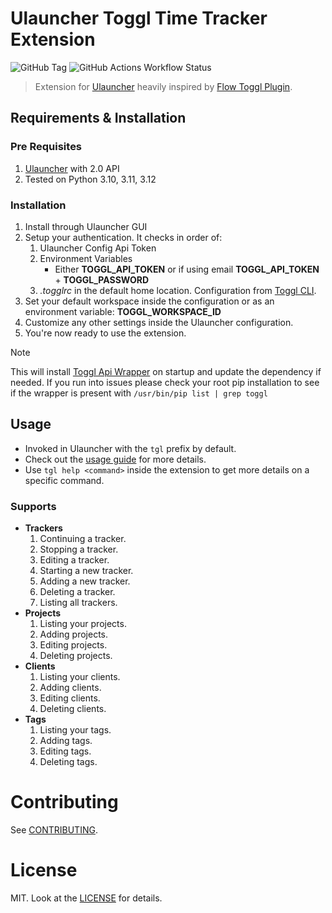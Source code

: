 # Ulauncher Toggl Time Tracker Extension

![GitHub Tag](https://img.shields.io/github/v/tag/ddkasa/ulauncher-toggl-extension?style=for-the-badge)
![GitHub Actions Workflow Status](https://img.shields.io/github/actions/workflow/status/ddkasa/ulauncher-toggl-extension/.github%2Fworkflows%2Ftests.yaml?style=for-the-badge&link=https%3A%2F%2Fgithub.com%2Fddkasa%2Fulauncher-toggl-extension%2Factions%2Fworkflows%2Ftests.yaml)

> Extension for [Ulauncher](https://github.com/Ulauncher/Ulauncher/) heavily inspired by [Flow Toggl Plugin](https://github.com/JamesNZL/flow-toggl-plugin).

## Requirements & Installation

### Pre Requisites

1. [Ulauncher](https://github.com/Ulauncher/Ulauncher/) with 2.0 API
2. Tested on Python 3.10, 3.11, 3.12

### Installation

1. Install through Ulauncher GUI
2. Setup your authentication. It checks in order of:
   1. Ulauncher Config Api Token
   2. Environment Variables
      - Either **TOGGL_API_TOKEN** or if using email **TOGGL_API_TOKEN** + **TOGGL_PASSWORD**
   3. _.togglrc_ in the default home location. Configuration from [Toggl CLI](https://github.com/AuHau/toggl-cli).
3. Set your default workspace inside the configuration or as an environment variable: **TOGGL_WORKSPACE_ID**
4. Customize any other settings inside the Ulauncher configuration.
5. You're now ready to use the extension.

> [!NOTE]
> This will install [Toggl Api Wrapper](https://pypi.org/project/toggl-api-wrapper/) on startup and update the dependency if needed. If you run into issues please check your root pip installation to see if the wrapper is present with `/usr/bin/pip list | grep toggl`

## Usage

- Invoked in Ulauncher with the `tgl` prefix by default.
- Check out the [usage guide](docs/guide.md) for more details.
- Use `tgl help <command>` inside the extension to get more details on a specific command.

### Supports

- **Trackers**
  1. Continuing a tracker.
  2. Stopping a tracker.
  3. Editing a tracker.
  4. Starting a new tracker.
  5. Adding a new tracker.
  6. Deleting a tracker.
  7. Listing all trackers.
- **Projects**
  1. Listing your projects.
  2. Adding projects.
  3. Editing projects.
  4. Deleting projects.
- **Clients**
  1. Listing your clients.
  2. Adding clients.
  3. Editing clients.
  4. Deleting clients.
- **Tags**
  1. Listing your tags.
  2. Adding tags.
  3. Editing tags.
  4. Deleting tags.

# Contributing

See [CONTRIBUTING](docs/CONTRIBUTING.md).

# License

MIT. Look at the [LICENSE](LICENSE.md) for details.
